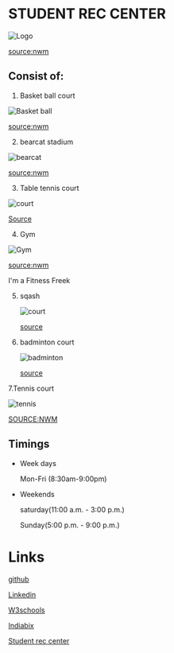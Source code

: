 # STUDENT REC CENTER


![Logo](https://upload.wikimedia.org/wikipedia/en/thumb/f/fa/Northwest_Missouri_State_Bearcats_logo.svg/1200px-Northwest_Missouri_State_Bearcats_logo.svg.png)

[source:nwm](https://en.wikipedia.org/wiki/Northwest_Missouri_State_Bearcats)






## Consist of:














1. Basket ball court

![Basket ball](https://bloximages.chicago2.vip.townnews.com/maryvilleforum.com/content/tncms/assets/v3/editorial/6/84/68469f84-bb92-11e7-8146-83c9832a434e/59f3fd8ed9ac6.image.jpg?resize=750%2C552)

[source:nwm](http://www.maryvilleforum.com/sports/northwest-missouri-state-men-s-basketball-falls-to-duke/article_665e50e0-bb92-11e7-89f7-bb055274d1a8.html)





2. bearcat stadium

![bearcat](https://www.nwmissouri.edu/archives/university/stadium/FA16_08.jpg)

[source:nwm](https://www.nwmissouri.edu/archives/university/stadium/index.htm)





3. Table tennis court


![court](https://sc01.alicdn.com/kf/HTB1T.M7IFXXXXaDapXXq6xXFXXXL/10-50mm-Thick-table-tennis-court-rubber.jpg_350x350.jpg)


[Source](https://www.alibaba.com/product-detail/10-50mm-Thick-table-tennis-court_60297634188.html)





4. Gym


![Gym](https://www.nwmissouri.edu/media/news/2017/01/images/FosterFitness.jpg)

[source:nwm](https://www.nwmissouri.edu/media/news/2017/01/12fosterheartchallenge.htm)


I'm a Fitness Freek





5. sqash

     ![court](https://cdn.britannica.com/40/126240-050-87256D78/Singles-game-squash-rackets.jpg)
      
    [source](https://www.britannica.com/sports/squash-rackets)
    
    




6. badminton court

    ![badminton](https://pixfeeds.com/images/sports/badminton/1280-666193798-badminton-court.jpg)
    
    
    [source](https://sportsaspire.com/badminton-court-dimensions)
    
    
    
    
    

7.Tennis court

![tennis](https://bearcatsports.com/common/controls/image_handler.aspx?thumb_id=13&image_path=/images/2019/2/19/tennis_new_courts_fall2017_tw_00747.jpg)

[SOURCE:NWM](https://bearcatsports.com/common/controls/image_handler.aspx?thumb_id=13&image_path=/images/2019/2/19/tennis_new_courts_fall2017_tw_00747.jpg)






## Timings

- Week days 

   Mon-Fri (8:30am-9:00pm)
   
- Weekends

   saturday(11:00 a.m. - 3:00 p.m.)
   
   Sunday(5:00 p.m. - 9:00 p.m.)




# Links

[github](https://github.com/Bhaskar2909)

[Linkedin](https://www.linkedin.com/in/bhaskar-reddy-49605513a/)

[W3schools](https://www.w3schools.com/html/default.asp)

[Indiabix](https://www.indiabix.com/aptitude/questions-and-ansers/)


[Student rec center](https://www.nwmissouri.edu/crec/)


